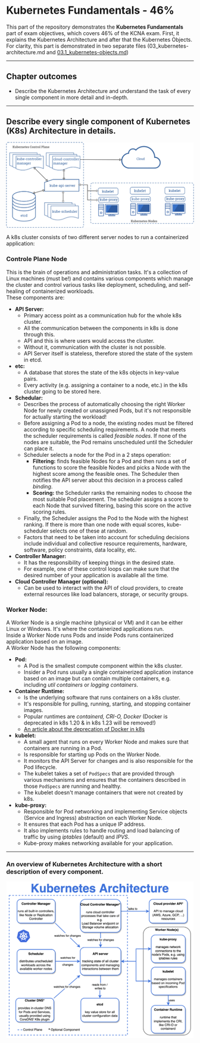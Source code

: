 # Kubernetes Fundamentals - 46%
This part of the repository demonstrates the **Kubernetes Fundamentals** part of exam objectives, which covers 46% of the KCNA exam. First, it explains the Kubernetes Architecture and after that the Kubernetes Objects.  
For clarity, this part is demonstrated in two separate files (03_kubernetes-architecture.md and [03.1_kubernetes-objects.md](./03.1_kubernetes-objects.md))

---

## Chapter outcomes
- Describe the Kubernetes Architecture and understand the task of every single component in more detail and in-depth.

---

## Describe every single component of Kubernetes (K8s) Architecture in details.
![Kubernetes Architecture](./00_images/k8s-architecture.png)

A k8s cluster consists of two different server nodes to run a containerized application:  

### **Controle Plane Node**  
This is the brain of operations and administration tasks. It's a collection of Linux machines (must be!) and contains various components which manage the cluster and control various tasks like deployment, scheduling, and self-healing of containerized workloads.  
These components are:
- **API Server:**
    - Primary access point as a communication hub for the whole k8s cluster.
	- All the communication between the components in k8s is done through this.
    - API and this is where users would access the cluster.
	- Without it, communication with the cluster is not possible.
    - API Server itself is stateless, therefore stored the state of the system in etcd.
- **etc:**
    - A database that stores the state of the k8s objects in key-value pairs.
    - Every activity (e.g. assigning a container to a node, etc.) in the k8s cluster going to be stored here.
- **Schedular:**
    - Describes the process of automatically choosing the right Worker Node for newly created or unassigned Pods, but it's not responsible for actually starting the workload!
    - Before assigning a Pod to a node, the existing nodes must be filtered according to specific scheduling requirements. A node that meets the scheduler requirements is called *feasible nodes*. If none of the nodes are suitable, the Pod remains unscheduled until the Scheduler can place it.
    - Scheduler selects a node for the Pod in a 2 steps operation:
        - **Filtering:** finds feasible Nodes for a Pod and then runs a set of functions to score the feasible Nodes and picks a Node with the highest score among the feasible ones. The Scheduler then notifies the API server about this decision in a process called *binding*.
        - **Scoring:** the Scheduler ranks the remaining nodes to choose the most suitable Pod placement. The scheduler assigns a score to each Node that survived filtering, basing this score on the active scoring rules.
    - Finally, the Scheduler assigns the Pod to the Node with the highest ranking. If there is more than one node with equal scores, kube-scheduler selects one of these at random.
    - Factors that need to be taken into account for scheduling decisions include individual and collective resource requirements, hardware, software, policy constraints, data locality, etc.
- **Controller Manager:**
    - It has the responsibility of keeping things in the desired state.
    - For example, one of these control loops can make sure that the desired number of your application is available all the time.
- **Cloud Controller Manager (optional):**
    - Can be used to interact with the API of cloud providers, to create external resources like load balancers, storage, or security groups.

### **Worker Node:**  
A Worker Node is a single machine (physical or VM) and it can be either Linux or Windows. It's where the containerized applications run.  
Inside a Worker Node runs Pods and inside Pods runs containerized application based on an image.  
A Worker Node has the following components:
- **Pod:**
    - A Pod is the smallest compute component within the k8s cluster.
    - Insider a Pod runs usually a single containerized application instance based on an image but can contain multiple containers, e.g. including *util containers* or *logging containers*.
- **Container Runtime:**
    - Is the underlying software that runs containers on a k8s cluster.
	- It's responsible for pulling, running, starting, and stopping container images.
    - Popular runtimes are *containerd, CRI-O, Docker* (Docker is deprecated in k8s 1.20 & in k8s 1.23 will be removed!)
    - [An article about the deprecation of Docker in k8s](https://kubernetes.io/blog/2020/12/02/dont-panic-kubernetes-and-docker/)
- **kubelet:**
    - A small agent that runs on every Worker Node and makes sure that containers are running in a Pod.
    - Is responsible for starting up Pods on the Worker Node.
    - It monitors the API Server for changes and is also responsible for the Pod lifecycle.
    - The kubelet takes a set of `PodSpecs` that are provided through various mechanisms and ensures that the containers described in those `PodSpecs` are running and healthy.
    - The kubelet doesn't manage containers that were not created by k8s.
- **kube-proxy:**
    - Responsible for Pod networking and implementing Service objects (Service and Ingress) abstraction on each Worker Node.
    - It ensures that each Pod has a unique IP address.
    - It also implements rules to handle routing and load balancing of traffic by using *iptables* (default) and *IPVS*.
    - Kube-proxy makes networking available for your application.

---

### An overview of Kubernetes Architecture with a short description of every component.

![k8s components short description](./00_images/k8s-architecture-components.png)



